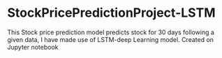 # StockPricePredictionProject-LSTM
This Stock price prediction model predicts stock for 30 days following a given data, I have made use of LSTM-deep Learning model. Created on Jupyter notebook

